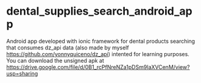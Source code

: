 # dental_supplies_search_android_app
Android app developed with ionic framework for dental products searching that consumes dz_api data (also made by myself https://github.com/yonnyquiceno/dz_api) intented for learning purposes.
You can download the unsigned apk at https://drive.google.com/file/d/0B1_rcPfNreNZa1pDSm9IaXVCenM/view?usp=sharing
